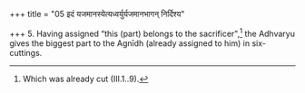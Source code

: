 +++
title = "05 इदं यजमानस्येत्यध्वर्युर्यजमानभागन् निर्दिश्य"

+++
5. Having assigned “this (part) belongs to the sacrificer",[^1] the Adhvaryu gives the biggest part to the Agnīdh (already assigned to him) in six-cuttings.  

[^1]: Which was already cut (III.1..9).
